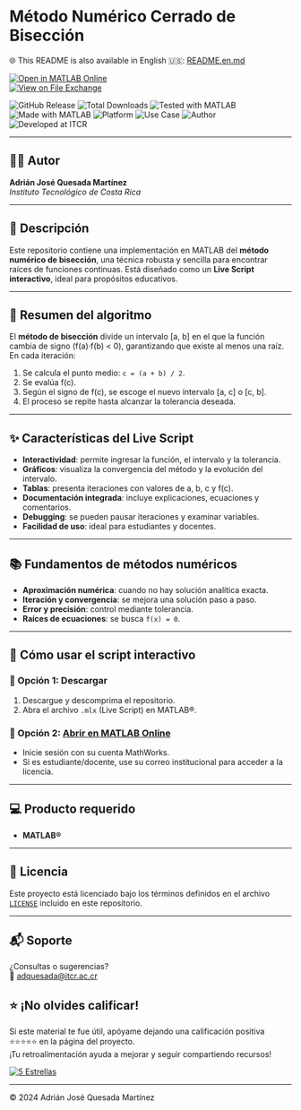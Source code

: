 # Método Numérico Cerrado de Bisección

🌐 This README is also available in English 🇺🇸: [README.en.md](README.en.md)

[![Open in MATLAB Online](https://www.mathworks.com/images/responsive/global/open-in-matlab-online.svg)](https://matlab.mathworks.com/open/github/v1?repo=adriancrc/Metodo-numerico-de-Biseccion)  
[![View on File Exchange](https://www.mathworks.com/matlabcentral/images/matlab-file-exchange.svg)](https://la.mathworks.com/matlabcentral/fileexchange/180635-metodo-numerico-de-biseccion)

![GitHub Release](https://img.shields.io/github/v/release/adriancrc/Metodo-numerico-de-Biseccion)
![Total Downloads](https://img.shields.io/github/downloads/adriancrc/Metodo-numerico-de-Biseccion/total)
![Tested with MATLAB](https://img.shields.io/endpoint?url=https%3A%2F%2Fraw.githubusercontent.com%2Fadriancrc%2FMetodo-numerico-de-Biseccion%2Fmain%2Freport%2Fbadge%2Ftested_with.json)
![Made with MATLAB](https://img.shields.io/badge/Made%20with-MATLAB-blue)
![Platform](https://img.shields.io/badge/Platform-Windows%20%7C%20macOS%20%7C%20Linux-lightgrey)
![Use Case](https://img.shields.io/badge/Use-Educational-success)
![Author](https://img.shields.io/badge/Author-Adrián%20Quesada%20Martínez-blueviolet)
![Developed at ITCR](https://img.shields.io/badge/Developed%20at-ITCR-blue)




---

## 👨‍💻 Autor
**Adrián José Quesada Martínez**  
*Instituto Tecnológico de Costa Rica*

---

## 📘 Descripción

Este repositorio contiene una implementación en MATLAB del **método numérico de bisección**, una técnica robusta y sencilla para encontrar raíces de funciones continuas. Está diseñado como un **Live Script interactivo**, ideal para propósitos educativos.

---

## 🧠 Resumen del algoritmo

El **método de bisección** divide un intervalo \[a, b\] en el que la función cambia de signo (f(a)·f(b) < 0), garantizando que existe al menos una raíz. En cada iteración:

1. Se calcula el punto medio: `c = (a + b) / 2`.
2. Se evalúa f(c).
3. Según el signo de f(c), se escoge el nuevo intervalo \[a, c\] o \[c, b\].
4. El proceso se repite hasta alcanzar la tolerancia deseada.

---

## ✨ Características del Live Script

- **Interactividad**: permite ingresar la función, el intervalo y la tolerancia.
- **Gráficos**: visualiza la convergencia del método y la evolución del intervalo.
- **Tablas**: presenta iteraciones con valores de a, b, c y f(c).
- **Documentación integrada**: incluye explicaciones, ecuaciones y comentarios.
- **Debugging**: se pueden pausar iteraciones y examinar variables.
- **Facilidad de uso**: ideal para estudiantes y docentes.

---

## 📚 Fundamentos de métodos numéricos

- **Aproximación numérica**: cuando no hay solución analítica exacta.
- **Iteración y convergencia**: se mejora una solución paso a paso.
- **Error y precisión**: control mediante tolerancia.
- **Raíces de ecuaciones**: se busca `f(x) = 0`.

---

## 🚀 Cómo usar el script interactivo

### 🔹 Opción 1: Descargar

1. Descargue y descomprima el repositorio.
2. Abra el archivo `.mlx` (Live Script) en MATLAB®.

### 🔹 Opción 2: [Abrir en MATLAB Online](https://matlab.mathworks.com/open/github/v1?repo=adriancrc/Metodo-numerico-de-Biseccion)

- Inicie sesión con su cuenta MathWorks.
- Si es estudiante/docente, use su correo institucional para acceder a la licencia.

---

## 💻 Producto requerido

- **MATLAB®**

---

## 📄 Licencia

Este proyecto está licenciado bajo los términos definidos en el archivo [`LICENSE`](LICENSE) incluido en este repositorio.

---

## 📬 Soporte

¿Consultas o sugerencias?  
📧 [adquesada@itcr.ac.cr](mailto:adquesada@itcr.ac.cr)

## ⭐ ¡No olvides calificar!

Si este material te fue útil, apóyame dejando una calificación positiva ⭐⭐⭐⭐⭐ en la página del proyecto.  
¡Tu retroalimentación ayuda a mejorar y seguir compartiendo recursos!

[![5 Estrellas](https://img.shields.io/badge/★★★★★-Califica%20en%20File%20Exchange-yellow)](https://www.mathworks.com/matlabcentral/fileexchange/)

---
© 2024 Adrián José Quesada Martínez





